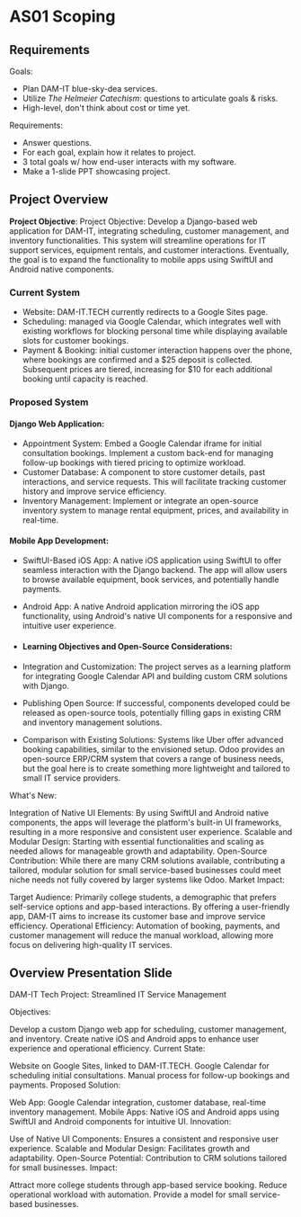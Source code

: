 # AS01 Scoping

## Requirements
Goals: 
* Plan DAM-IT blue-sky-dea services.
* Utilize *The Helmeier Catechism*: questions to articulate goals & risks. 
* High-level, don't think about cost or time yet.

Requirements:
* Answer questions. 
* For each goal, explain how it relates to project.
* 3 total goals w/ how end-user interacts with my software.
* Make a 1-slide PPT showcasing project.

## Project Overview
**Project Objective**: Project Objective: 
Develop a Django-based web application for DAM-IT, integrating scheduling, customer management, and inventory functionalities. 
This system will streamline operations for IT support services, equipment rentals, and customer interactions. 
Eventually, the goal is to expand the functionality to mobile apps using SwiftUI and Android native components.

### Current System
* Website: DAM-IT.TECH currently redirects to a Google Sites page.
* Scheduling: managed via Google Calendar, which integrates well with existing workflows for blocking personal time
while displaying available slots for customer bookings.
* Payment & Booking: initial customer interaction happens over the phone, where bookings
are confirmed and a $25 deposit is collected. Subsequent prices are tiered, increasing for $10 for each additional
booking until capacity is reached.

### Proposed System
#### Django Web Application:
* Appointment System: Embed a Google Calendar iframe for initial consultation bookings. Implement a custom back-end for managing follow-up bookings with tiered pricing to optimize workload.
* Customer Database: A component to store customer details, past interactions, and service requests. This will facilitate tracking customer history and improve service efficiency.
* Inventory Management: Implement or integrate an open-source inventory system to manage rental equipment, prices, and availability in real-time.

#### Mobile App Development:
* SwiftUI-Based iOS App: A native iOS application using SwiftUI to offer seamless interaction with the Django backend. The app will allow users to browse available equipment, book services, and potentially handle payments.
* Android App: A native Android application mirroring the iOS app functionality, using Android's native UI components for a responsive and intuitive user experience.

* #### Learning Objectives and Open-Source Considerations:
* Integration and Customization: The project serves as a learning platform for integrating Google Calendar API and building custom CRM solutions with Django.
* Publishing Open Source: If successful, components developed could be released as open-source tools, potentially filling gaps in existing CRM and inventory management solutions.
* Comparison with Existing Solutions: Systems like Uber offer advanced booking capabilities, similar to the envisioned setup. Odoo provides an open-source ERP/CRM system that covers a range of business needs, but the goal here is to create something more lightweight and tailored to small IT service providers.

 
What's New:

Integration of Native UI Elements: By using SwiftUI and Android native components, the apps will leverage the platform's built-in UI frameworks, resulting in a more responsive and consistent user experience.
Scalable and Modular Design: Starting with essential functionalities and scaling as needed allows for manageable growth and adaptability.
Open-Source Contribution: While there are many CRM solutions available, contributing a tailored, modular solution for small service-based businesses could meet niche needs not fully covered by larger systems like Odoo.
Market Impact:

Target Audience: Primarily college students, a demographic that prefers self-service options and app-based interactions. By offering a user-friendly app, DAM-IT aims to increase its customer base and improve service efficiency.
Operational Efficiency: Automation of booking, payments, and customer management will reduce the manual workload, allowing more focus on delivering high-quality IT services.

## Overview Presentation Slide
DAM-IT Tech Project: Streamlined IT Service Management

Objectives:

Develop a custom Django web app for scheduling, customer management, and inventory.
Create native iOS and Android apps to enhance user experience and operational efficiency.
Current State:

Website on Google Sites, linked to DAM-IT.TECH.
Google Calendar for scheduling initial consultations.
Manual process for follow-up bookings and payments.
Proposed Solution:

Web App: Google Calendar integration, customer database, real-time inventory management.
Mobile Apps: Native iOS and Android apps using SwiftUI and Android components for intuitive UI.
Innovation:

Use of Native UI Components: Ensures a consistent and responsive user experience.
Scalable and Modular Design: Facilitates growth and adaptability.
Open-Source Potential: Contribution to CRM solutions tailored for small businesses.
Impact:

Attract more college students through app-based service booking.
Reduce operational workload with automation.
Provide a model for small service-based businesses.
